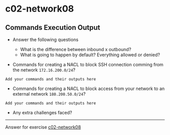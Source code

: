 # c02-network08

## Commands Execution Output

- Answer the following questions
  - What is the difference between inbound x outbound?
  - What is going to happen by default? Everything allowed or denied?

- Commands for creating a NACL to block SSH connection comming from the network `172.16.200.0/24`?

```
Add your commands and their outputs here
```

- Commands for creating a NACL to block access from your network to an external network `180.200.50.0/24`?

```
Add your commands and their outputs here
```

- Any extra challenges faced?


<!-- Don't change anything below this point-->
***
Answer for exercise [c02-network08](https://github.com/devopsacademyau/academy/blob/877e9b802473308e7a20d6e34b9d0d940b858a44/classes/02class/exercises/c02-network08/README.md)